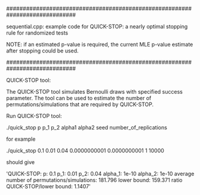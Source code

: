 #############################################################################

sequential.cpp:
example code for QUICK-STOP: a nearly optimal stopping rule for randomized tests

NOTE: if an estimated p-value is required, the current MLE p-value estimate after stopping could be used.

#############################################################################

QUICK-STOP tool:

The QUICK-STOP tool simulates Bernoulli draws with specified success parameter. The tool can be used to
estimate the number of permutations/simulations that are required by QUICK-STOP.

Run QUICK-STOP tool:

 ./quick_stop p p_1 p_2 alpha1 alpha2 seed number_of_replications
 
for example
 
 ./quick_stop 0.1 0.01 0.04 0.0000000001 0.0000000001 1 10000
 
should give

'QUICK-STOP:
p: 0.1
p_1: 0.01
p_2: 0.04
alpha_1: 1e-10
alpha_2: 1e-10
average number of permutations/simulations: 181.796
lower bound: 159.371
ratio QUICK-STOP/lower bound: 1.1407'
